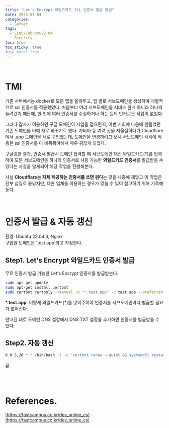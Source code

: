 ```yaml
---
title: "Let's Encrypt 와일드카드 SSL 인증서 발급 방법"
date: 2023-07-04
categories: 
  - Server
tags: 
  - Linux/ubuntu22.04
  - Security
toc: true
toc_sticky: true
#use_math: true
---
```

<br>

# TMI

기존 서버에서는 docker로 모든 앱을 올려두고, 앱 별로 서브도메인을 생성하여 개별적으로 ssl 인증서를 적용했었다.
처음부터 여러 서브도메인을 서비스 한게 아니라 하나씩 늘려갔기 때문에, 한 번에 여러 인증서를 수정하거나 하는 등의 번거로운 작업이 없었다.

그러다 갑자기 이용하던 구글 도메인이 사업을 접으면서, 이번 기회에 마음에 안들었던 기존 도메인을 아예 새로 바꾸기로 했다.
가비아 등 여려 곳을 저울질하다가 Cloudflare에서 .app 도메인을 새로 구입했는데, 도메인을 변경하려고 보니 서브도메인 각각에 적용한 ssl 인증서를 다 바꿔줘야해서 매우 귀찮게 되었다.

구글링한 결과, 인증서 발급시 도메인 입력할 때 서브도메인 대신 와일드카드(*)를 입력하여 모든 서브도메인을 하나의 인증서로 사용 가능한 **와일드카드 인증서**를 발급받을 수 있다는 사실을 알게되어 해당 작업을 진행해본다.

사실 **Cloudflare는 자체 제공하는 인증서를 쓰면 된다**는 것을 나중에 깨닿고 이 작업은 전부 삽질로 끝났지만, 다른 업체를 이용하는 경우가 있을 수 있어 참고하기 위해 기록해둔다.

<br>

# 인증서 발급 & 자동 갱신
환경: Ubuntu 22.04.3, Nginx  
구입한 도메인은 'test.app'라고 가정한다.

## Step1. Let's Encrypt 와일드카드 인증서 발급

무료 인증서 발급 가능한 Let's Encrypt 인증서를 발급받는다.

```bash
sudo apt-get update
sudo apt-get install certbot
sudo certbot certonly --manual -d "*.test.app" -d test.app --preferred-challenges dns-01 --server https://acme-v02.api.letsencrypt.org/directory
```
**\*.test.app**: 이렇게 와일드카드(*)를 넣어주어야 인증서를 서브도메인마다 발급할 필요가 없어진다.

안내된 대로 도메인 DNS 설정에서 DNS TXT 설정을 추가하면 인증서를 발급받을 수 있다.

## Step2. 자동 갱신

```bash
0 0 5,20 * * /bin/bash -l -c 'certbot renew --quiet && systemctl restart nginx'
```

끝.

<br>
<br>

# References.
[https://fastcampus.co.kr/dev_online_cs](https://fastcampus.co.kr/dev_online_cs)  
